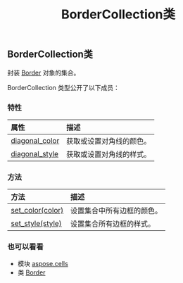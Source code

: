 ﻿---
title: BorderCollection类
second_title: Aspose.Cells for Python via .NET API 参考资料
description:
type: docs
weight: 100
url: /zh/python-net/aspose.cells/bordercollection/
is_root: false
---
##  BorderCollection类
封装 [Border](/cells/zh/python-net/aspose.cells/border) 对象的集合。



BorderCollection 类型公开了以下成员：

### 特性
|属性|描述|
| :- | :- |
| [diagonal_color](/cells/zh/python-net/aspose.cells/bordercollection/diagonal_color) |获取或设置对角线的颜色。|
| [diagonal_style](/cells/zh/python-net/aspose.cells/bordercollection/diagonal_style) |获取或设置对角线的样式。|


### 方法
|方法|描述|
| :- | :- |
| [set_color(color)](/cells/zh/python-net/aspose.cells/bordercollection/set_color/#aspose.pydrawing.Color) |设置集合中所有边框的颜色。|
| [set_style(style)](/cells/zh/python-net/aspose.cells/bordercollection/set_style/#CellBorderType) |设置集合所有边框的样式。|



### 也可以看看
* 模块 [aspose.cells](..)
* 类 [Border](/cells/zh/python-net/aspose.cells/border)
